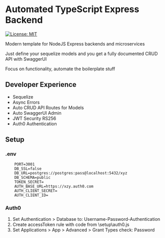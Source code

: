 # Automated TypeScript Express Backend

[![License: MIT](https://img.shields.io/badge/License-MIT-yellow.svg)](https://opensource.org/licenses/MIT)

Modern template for NodeJS Express backends and microservices

Just define your sequelize models and you get a fully documented CRUD API with SwaggerUI

Focus on functionality, automate the boilerplate stuff

## Developer Experience

- Sequelize
- Async Errors
- Auto CRUD API Routes for Models
- Auto SwaggerUI Admin
- JWT Security RS256
- Auth0 Authentication

## Setup

### .env

        PORT=3001
        DB_SSL=false
        DB_URL=postgres://postgres:pass@localhost:5432/xyz
        DB_SCHEMA=public
        TOKEN_SECRET=
        AUTH_BASE_URL=https://xzy.auth0.com
        AUTH_CLIENT_SECRET=
        AUTH_CLIENT_ID=

### Auth0

1. Set Authentication > Database to: Username-Password-Authentication
2. Create accessToken rule with code from \setup\auth0.js
3. Set Applications > App > Advanced > Grant Types check: Password
